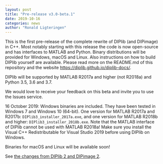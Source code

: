 ```yaml
---
layout: post
title: "Pre-release v3.0-beta.1"
date: 2019-10-16
categories: news
author: "Ronald Ligteringen"
---
```


This is the first pre-release of the complete rewrite of DIPlib (and DIPimage) in C++.
Most notably starting with this release the code is now open-source and has interfaces
to MATLAB and Python. Binary distributions will be provided for Windows, macOS and Linux.
Also instructions on how to build DIPlib yourself are available. Please read more on the
README.md of this repository and the website https://diplib.github.io/diplib-docs/.

DIPlib will be supported by MATLAB R2017a and higher (not R2018a) and Python 3.5, 3.6 and 3.7.

We would love to receive your feedback on this beta and invite you to use the Issues service.

16 October 2019: Windows binaries are included. They have been tested in Windows 7 and Windows 10 (64-bit). 
One version for MATLAB R2017a and R2017b: `DIPlib3_installer_2017a.exe`, and one version for MATLAB R2018b
and higher: `DIPlib3_installer_2018b.exe`. Note that the MATLAB interface of DIPlib cannot be used with
MATLAB R2018a! Make sure you install the Visual C++ Redistributable for Visual Studio 2019 before using
DIPlib on Windows.

Binaries for macOS and Linux will be available soon!

See [the changes from DIPlib 2 and DIPimage 2](/changelogs/3.0.beta-1.html).
